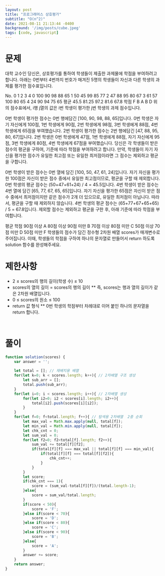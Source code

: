 ```yaml
---
layout: post
title: "프로그래머스 상호평가"
subtitle: "O(n^2)"
date: 2021-08-11 21:13:44 -0400
background: '/img/posts/cube.jpeg'
tags: [code, javascript]
---
```

# 문제
대학 교수인 당신은, 상호평가를 통하여 학생들이 제출한 과제물에 학점을 부여하려고 합니다. 아래는 0번부터 4번까지 번호가 매겨진 5명의 학생들이 자신과 다른 학생의 과제를 평가한 점수표입니다.

No.	0	1	2	3	4
0	100	90	98	88	65
1	50	45	99	85	77
2	47	88	95	80	67
3	61	57	100	80	65
4	24	90	94	75	65
평균	45.5	81.25	97.2	81.6	67.8
학점	F	B	A	B	D
위의 점수표에서, i행 j열의 값은 i번 학생이 평가한 j번 학생의 과제 점수입니다.

0번 학생이 평가한 점수는 0번 행에담긴 [100, 90, 98, 88, 65]입니다.
0번 학생은 자기 자신에게 100점, 1번 학생에게 90점, 2번 학생에게 98점, 3번 학생에게 88점, 4번 학생에게 65점을 부여했습니다.
2번 학생이 평가한 점수는 2번 행에담긴 [47, 88, 95, 80, 67]입니다.
2번 학생은 0번 학생에게 47점, 1번 학생에게 88점, 자기 자신에게 95점, 3번 학생에게 80점, 4번 학생에게 67점을 부여했습니다.
당신은 각 학생들이 받은 점수의 평균을 구하여, 기준에 따라 학점을 부여하려고 합니다.
만약, 학생들이 자기 자신을 평가한 점수가 유일한 최고점 또는 유일한 최저점이라면 그 점수는 제외하고 평균을 구합니다.

0번 학생이 받은 점수는 0번 열에 담긴 [100, 50, 47, 61, 24]입니다. 자기 자신을 평가한 100점은 자신이 받은 점수 중에서 유일한 최고점이므로, 평균을 구할 때 제외합니다.
0번 학생의 평균 점수는 (50+47+61+24) / 4 = 45.5입니다.
4번 학생이 받은 점수는 4번 열에 담긴 [65, 77, 67, 65, 65]입니다. 자기 자신을 평가한 65점은 자신이 받은 점수 중에서 최저점이지만 같은 점수가 2개 더 있으므로, 유일한 최저점이 아닙니다. 따라서, 평균을 구할 때 제외하지 않습니다.
4번 학생의 평균 점수는 (65+77+67+65+65) / 5 = 67.8입니다.
제외할 점수는 제외하고 평균을 구한 후, 아래 기준에 따라 학점을 부여합니다.

평균	학점
90점 이상	A
80점 이상 90점 미만	B
70점 이상 80점 미만	C
50점 이상 70점 미만	D
50점 미만	F
학생들의 점수가 담긴 정수형 2차원 배열 scores가 매개변수로 주어집니다. 이때, 학생들의 학점을 구하여 하나의 문자열로 만들어서 return 하도록 solution 함수를 완성해주세요.

# 제한사항
* 2 ≤ scores의 행의 길이(학생 수) ≤ 10
* scores의 열의 길이 = scores의 행의 길이
** 즉, scores는 행과 열의 길이가 같은 2차원 배열입니다.
* 0 ≤ scores의 원소 ≤ 100
* return 값 형식
** 0번 학생의 학점부터 차례대로 이어 붙인 하나의 문자열을 return 합니다.

<br>

# 풀이

``` javascript
function solution(scores) {
    var answer = '';
    
    let total = []; // 재배치용 배열
    for(let k=0; k < scores.length; k++){ // 2차배열 구조 생성
        let sub_arr = [];
        total.push(sub_arr);
    }
    for(let i=0; i < scores.length; i++){ // 2차배열 생성
        for(let i2=0; i2 < scores[i].length; i2++){
            total[i2].push(scores[i][i2]);
        }
    }
    for(let f=0; f<total.length; f++){ // 탐색용 2차배열  2중 순회
        let max_val = Math.max.apply(null, total[f]);
        let min_val = Math.min.apply(null, total[f]);
        let chk_cnt = 0;
        let sum_val = 0;
        for(let f2=0; f2<total[f].length; f2++){
            sum_val += total[f][f2];
            if(total[f][f] === max_val || total[f][f] === min_val){    
                if(total[f][f] === total[f][f2]){
                    chk_cnt++;
                }
            }            
        }
        let score;
        if(chk_cnt === 1){
            score = (sum_val-total[f][f])/(total.length-1);
        }else{
            score = sum_val/total.length;    
        }
        if(score < 50){
            score = 'F';
        }else if(score < 70){
            score = 'D';
        }else if(score < 80){
            score = 'C';
        }else if(score < 90){
            score = 'B';
        }else{
            score = 'A';
        }
        answer += score;
    }
    return answer;
}
```
